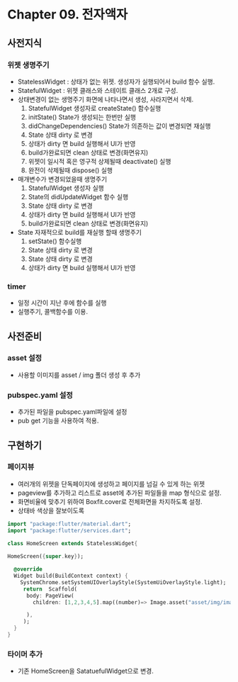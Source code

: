 # Chapter 09. 전자액자

##  사전지식
### 위젯 생명주기
- StatelessWidget : 상태가 없는 위젯. 생성자가 실행되어서 build 함수 실행.
- StatefulWidget : 위젯 클래스와 스테이트 클래스 2개로 구성. 
- 상태변경이 없는 생명주기 화면에 나타나면서 생성, 사라지면서 삭제.
  1. StatefulWidget 생성자로 createState() 함수실행
  2. initState() State가 생성되는 한번만 실행
  3. didChangeDependencies() State가 의존하는 값이 변경되면 재실행
  4. State 상태 dirty 로 변경
  5. 상태가 dirty 면 build 실행해서 UI가 반영
  6. build가완료되면 clean 상태로 변경(화면유지)
  7. 위젯이 일시적 혹은 영구적 상제될때 deactivate() 실행
  8. 완전이 삭제될때 dispose() 실행
- 매개변수가 변경되었을때 생명주기
  1. StatefulWidget 생성자 실행
  2. State의 didUpdateWidget 함수 실행
  3. State 상태 dirty 로 변경
  4. 상태가 dirty 면 build 실행해서 UI가 반영
  5. build가완료되면 clean 상태로 변경(화면유지)
- State 자재적으로 build를 재실행 할때 생명주기
  1. setState() 함수실행
  2. State 상태 dirty 로 변경
  3. State 상태 dirty 로 변경
  4. 상태가 dirty 면 build 실행해서 UI가 반영
### timer
- 일정 시간이 지난 후에 함수를 실행
- 실행주기, 콜백함수를 이용.

## 사전준비
### asset 설정
- 사용할 이미지를 asset / img 폴더 생성 후 추가
### pubspec.yaml 설정
- 추가된 파일을 pubspec.yaml파일에 설정
- pub get 기능을 사용하여 적용.

  
## 구현하기
### 페이지뷰
- 여러개의 위젯을 단독페이지에 생성하고 페이지를 넘길 수 있게 하는 위젯
- pageview를 추가하고 리스트로 asset에 추가된 파일들을 map 형식으로 설정.
- 화면비율에 맞추기 위하여 Boxfit.cover로 전체화면을 차지하도록 설정.
- 상태바 색상을 잘보이도록 
```dart
import "package:flutter/material.dart";
import "package:flutter/services.dart";

class HomeScreen extends StatelessWidget{
 
HomeScreen({super.key});

  @override
  Widget build(BuildContext context) {
    SystemChrome.setSystemUIOverlayStyle(SystemUiOverlayStyle.light);
     return  Scaffold(
      body: PageView(
        children: [1,2,3,4,5].map((number)=> Image.asset("asset/img/image_$number.jpeg",fit:BoxFit.cover,),).toList(),

      ),
     );
  }
}
```
### 타이머 추가
- 기존 HomeScreen을 SatatuefulWidget으로 변경.
 
